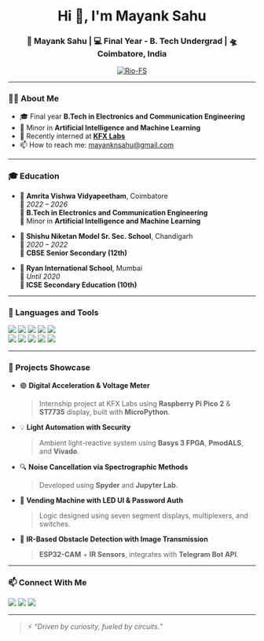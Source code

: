 <h1 align="center">Hi 👋, I'm Mayank Sahu</h1>

<div align="center">
<h3> 🙎 Mayank Sahu | 💻 Final Year - B. Tech Undergrad | 🛸 Coimbatore, India </h3>
</div>

<p align="center">
  <a href="https://github.com/Rio-FS"><img src="https://komarev.com/ghpvc/?username=Rio-FS&label=Profile%20views&color=0e75b6&style=flat" alt="Rio-FS" /></a>
</p>

---

### 👨‍💻 About Me

- 🎓 Final year **B.Tech in Electronics and Communication Engineering**  
- 🎯 Minor in **Artificial Intelligence and Machine Learning**  
- 💼 Recently interned at **[KFX Labs](http://www.kfxlabs.com/)**  
- 📫 How to reach me: [mayanknsahu@gmail.com](mailto:mayanknsahu@gmail.com)  

---

### 🎓 Education

- 🏫 **Amrita Vishwa Vidyapeetham**, Coimbatore  
  📅 *2022 – 2026*  
  📘 **B.Tech in Electronics and Communication Engineering**  
  🎯 Minor in **Artificial Intelligence and Machine Learning**

- 🏫 **Shishu Niketan Model Sr. Sec. School**, Chandigarh  
  📅 *2020 – 2022*  
  📗 **CBSE Senior Secondary (12th)**

- 🏫 **Ryan International School**, Mumbai  
  📅 *Until 2020*  
  📕 **ICSE Secondary Education (10th)**

---

### 🔧 Languages and Tools

<p>
  <img src="https://img.shields.io/badge/C-blue?style=for-the-badge&logo=c" />
  <img src="https://img.shields.io/badge/C++-00599C?style=for-the-badge&logo=c%2B%2B&logoColor=white" />
  <img src="https://img.shields.io/badge/Python-3776AB?style=for-the-badge&logo=python&logoColor=white" />
  <img src="https://img.shields.io/badge/Verilog-000000?style=for-the-badge" />
  <img src="https://img.shields.io/badge/VHDL-00457C?style=for-the-badge" />
  <br/>
  <img src="https://img.shields.io/badge/Arduino-00979D?style=for-the-badge&logo=arduino&logoColor=white" />
  <img src="https://img.shields.io/badge/Vivado-FFB500?style=for-the-badge" />
  <img src="https://img.shields.io/badge/LTSpice-red?style=for-the-badge" />
  <img src="https://img.shields.io/badge/ModelSim-blue?style=for-the-badge" />
  <img src="https://img.shields.io/badge/Jupyter-F37626?style=for-the-badge&logo=jupyter&logoColor=white" />
</p>

---

### 🚀 Projects Showcase

- 🟢 **Digital Acceleration & Voltage Meter**  
  > Internship project at KFX Labs using **Raspberry Pi Pico 2** & **ST7735** display, built with **MicroPython**.

- 💡 **Light Automation with Security**  
  > Ambient light-reactive system using **Basys 3 FPGA**, **PmodALS**, and **Vivado**.

- 🔍 **Noise Cancellation via Spectrographic Methods**  
  > Developed using **Spyder** and **Jupyter Lab**.

- 🔐 **Vending Machine with LED UI & Password Auth**  
  > Logic designed using seven segment displays, multiplexers, and switches.

- 📸 **IR-Based Obstacle Detection with Image Transmission**  
  > **ESP32-CAM** + **IR Sensors**, integrates with **Telegram Bot API**.
<!--
---

### 📊 GitHub Stats

<p align="center">
  <img src="https://github-readme-stats.vercel.app/api?username=Rio-FS&show_icons=true&theme=radical" alt="GitHub Stats" />
  <br/>
  <img src="https://github-readme-streak-stats.herokuapp.com/?user=Rio-FS&theme=radical" alt="GitHub Streak" />
</p>
-->
---

### 📫 Connect With Me

<p>
  <a href="mailto:mayanknsahu@gmail.com"><img src="https://img.shields.io/badge/Gmail-D14836?style=for-the-badge&logo=gmail&logoColor=white"/></a>
  <a href="https://linkedin.com/in/mayank-sahu-8ba09a255"><img src="https://img.shields.io/badge/LinkedIn-blue?style=for-the-badge&logo=linkedin&logoColor=white"/></a>
  <a href="https://github.com/Rio-FS"><img src="https://img.shields.io/badge/GitHub-black?style=for-the-badge&logo=github&logoColor=white"/></a>
</p>

---

> ⚡ *“Driven by curiosity, fueled by circuits.”*
